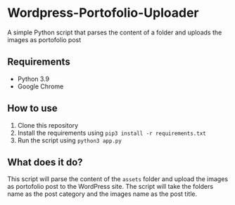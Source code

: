 # Wordpress-Portofolio-Uploader
A simple Python script that parses the content of a folder and uploads the images as portofolio post

## Requirements
- Python 3.9
- Google Chrome

## How to use
1. Clone this repository
2. Install the requirements using `pip3 install -r requirements.txt`
3. Run the script using `python3 app.py`

## What does it do?
This script will parse the content of the `assets` folder and upload the images as portofolio post to the WordPress site. 
The script will take the folders name as the post category and the images name as the post title.